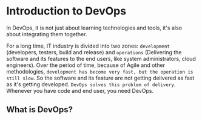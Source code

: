 # Introduction to DevOps
In DevOps, it is not just about learning technologies and tools, it's also about integrating them together. 

For a long time, IT industry is divided into two zones: `development` (developers, testers, build and release) and `operations` (Delivering the software and its features to the end users, like system administrators, cloud engineers). Over the period of time, because of Agile and other methodologies, `development has become very fast, but the operation is still slow`. So the software and its feature are not getting delivered as fast as it's getting developed. `DevOps solves this problem of delivery`. Whenever you have code and end user, you need DevOps. 

## What is DevOps?

































 